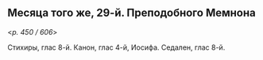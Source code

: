 
## Месяца того же, 29-й. Преподобного Мемнона

<*p. 450 / 606*>

Стихиры, глас 8-й. Канон, глас 4-й, Иосифа. Седален, глас 8-й.  

